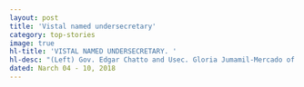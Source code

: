 ```yaml
---
layout: post
title: 'Vistal named undersecretary'
category: top-stories
image: true
hl-title: 'VISTAL NAMED UNDERSECRETARY. '
hl-desc: "(Left) Gov. Edgar Chatto and Usec. Gloria Jumamil-Mercado of the Office of Cabinet Secretary Leoncio Evasco, Jr. talk of the apppointment of  (right) PPDO Chief John Titus Vistal as an undersecretary. Jumamil announced during capitol’s monthly convocation program last Monday of Vistal’s appointment already signed by Pres. Rodrigo Duterte.  Like Mercado, Vistal is also an undersecretary to the CabSec but coordinating with 12 national agencies. However, a memorandum of agreement will yet be sealed between the Bohol government and Malacañang since Vistal will serve the national government as a “borrowed” officer from a local government unit.  This principle is termed in civil service as secondment.  The young capitol planning and development officer is known for his competence and dedication. Photo also shows Liza Quirog, the governor’s chief-of-staff. (EDCom)"
dated: Narch 04 - 10, 2018
---
```


